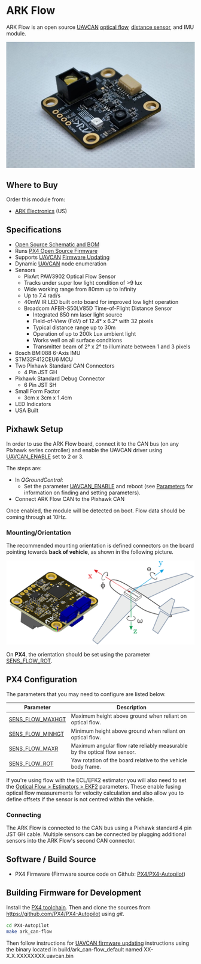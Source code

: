 # ARK Flow

ARK Flow is an open source [UAVCAN](README.md) [optical flow](../sensor/optical_flow.md), [distance sensor](../sensor/rangefinders.md), and IMU module.

![ARK Flow](../../assets/hardware/sensors/optical_flow/ark_flow.jpg)

## Where to Buy

Order this module from:

* [ARK Electronics](https://arkelectron.com/product/ark-flow/) (US)

## Specifications

* [Open Source Schematic and BOM](https://github.com/ARK-Electronics/ARK_Flow)
* Runs [PX4 Open Source Firmware](https://github.com/PX4/PX4-Autopilot/tree/master/boards/ark/can-flow)
* Supports [UAVCAN](README.md) [Firmware Updating](node_firmware.md)
* Dynamic [UAVCAN](README.md) node enumeration
* Sensors
    * PixArt PAW3902 Optical Flow Sensor
    * Tracks under super low light condition of >9 lux
    * Wide working range from 80mm up to infinity
    * Up to 7.4 rad/s
    * 40mW IR LED built onto board for improved low light operation
  * Broadcom AFBR-S50LV85D Time-of-Flight Distance Sensor
    * Integrated 850 nm laser light source
    * Field-of-View (FoV) of 12.4° x 6.2° with 32 pixels
    * Typical distance range up to 30m
    * Operation of up to 200k Lux ambient light
    * Works well on all surface conditions
    * Transmitter beam of 2° x 2° to illuminate between 1 and 3 pixels
* Bosch BMI088 6-Axis IMU
* STM32F412CEU6 MCU
* Two Pixhawk Standard CAN Connectors
  * 4 Pin JST GH
* Pixhawk Standard Debug Connector
  * 6 Pin JST SH
* Small Form Factor
  * 3cm x 3cm x 1.4cm
* LED Indicators
* USA Built

## Pixhawk Setup

In order to use the ARK Flow board, connect it to the CAN bus (on any Pixhawk series controller) and enable the UAVCAN driver using [UAVCAN_ENABLE](../advanced_config/parameter_reference.md#UAVCAN_ENABLE) set to 2 or 3.

The steps are:
- In *QGroundControl*:
  - Set the parameter [UAVCAN_ENABLE](../advanced_config/parameter_reference.md#UAVCAN_ENABLE) and reboot (see [Parameters](../advanced_config/parameters.md) for information on finding and setting parameters).
- Connect ARK Flow CAN to the Pixhawk CAN

Once enabled, the module will be detected on boot.
Flow data should be coming through at 10Hz.

<span id="mounting"></span>
### Mounting/Orientation

The recommended mounting orientation is defined connectors on the board pointing towards **back of vehicle**, as shown in the following picture.

![ARK Flow align with Pixhawk](../../assets/hardware/sensors/optical_flow/ark_flow_orientation.png)

On **PX4**, the orientation should be set using the parameter [SENS_FLOW_ROT](../advanced_config/parameter_reference.md#SENS_FLOW_ROT).

<span id="px4_configuration"></span>
## PX4 Configuration

The parameters that you may need to configure are listed below.

Parameter | Description
--- | ---
<span id="SENS_FLOW_MAXHGT"></span>[SENS_FLOW_MAXHGT](../advanced_config/parameter_reference.md#SENS_FLOW_MAXHGT) | Maximum height above ground when reliant on optical flow.
<span id="SENS_FLOW_MINHGT"></span>[SENS_FLOW_MINHGT](../advanced_config/parameter_reference.md#SENS_FLOW_MINHGT) | Minimum height above ground when reliant on optical flow.
<span id="SENS_FLOW_MAXR"></span>[SENS_FLOW_MAXR](../advanced_config/parameter_reference.md#SENS_FLOW_MAXR) | Maximum angular flow rate reliably measurable by the optical flow sensor.
<span id="SENS_FLOW_ROT"></span>[SENS_FLOW_ROT](../advanced_config/parameter_reference.md#SENS_FLOW_ROT) | Yaw rotation of the board relative to the vehicle body frame.

If you're using flow with the ECL/EFK2 estimator you will also need to set the [Optical Flow > Estimators > EKF2](../sensor/optical_flow.md#ekf2) parameters.
These enable fusing optical flow measurements for velocity calculation and also allow you to define offsets if the sensor is not centred within the vehicle.

### Connecting

The ARK Flow is connected to the CAN bus using a Pixhawk standard 4 pin JST GH cable.
Multiple sensors can be connected by plugging additional sensors into the ARK Flow's second CAN connector.

## Software / Build Source

* PX4 Firmware (Firmware source code on Github: [PX4/PX4-Autopilot](https://github.com/PX4/PX4-Autopilot))

## Building Firmware for Development

Install the [PX4 toolchain](../dev_setup/dev_env.md). 
Then and clone the sources from https://github.com/PX4/PX4-Autopilot using *git*.

```bash
cd PX4-Autopilot
make ark_can-flow
```
Then follow instructions for [UAVCAN firmware updating](node_firmware.md) instructions using the binary located in build/ark_can-flow_default named XX-X.X.XXXXXXXX.uavcan.bin